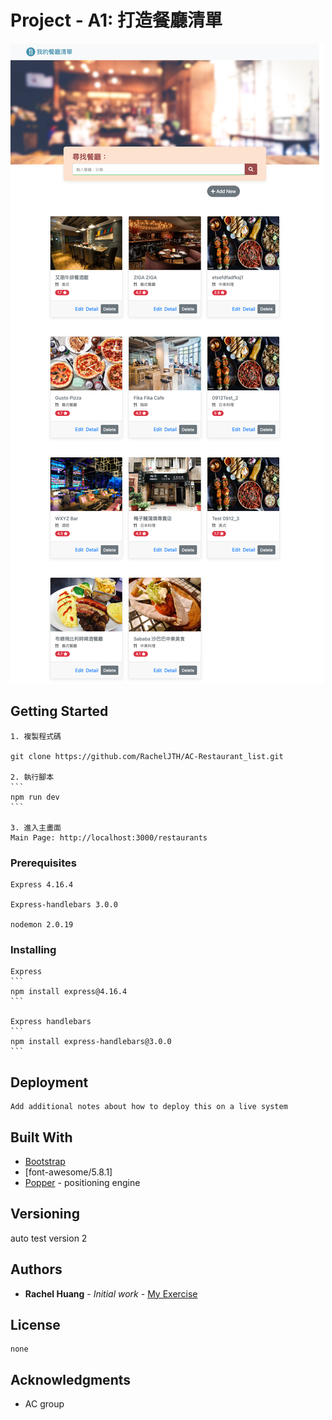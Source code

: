 # Project - A1: 打造餐廳清單

![alt 文字](https://github.com/RachelJTH/AC-Restaurant_list/blob/main/localhost_3000_restaurants.png)
## Getting Started
    
    1. 複製程式碼
    
    git clone https://github.com/RachelJTH/AC-Restaurant_list.git
    
    2. 執行腳本
    ```
    npm run dev
    ```

    3. 進入主畫面
    Main Page: http://localhost:3000/restaurants


### Prerequisites

    Express 4.16.4

    Express-handlebars 3.0.0

    nodemon 2.0.19

### Installing

    Express
    ```
    npm install express@4.16.4
    ```

    Express handlebars
    ```
    npm install express-handlebars@3.0.0
    ```

## Deployment

    Add additional notes about how to deploy this on a live system

## Built With

* [Bootstrap](https://stackpath.bootstrapcdn.com/bootstrap/4.3.1/css/bootstrap.min.css) 
* [font-awesome/5.8.1] 
* [Popper](https://popper.js.org/) - positioning engine

## Versioning

auto test version 2

## Authors

* **Rachel Huang** - *Initial work* - [My Exercise](https://github.com/RachelJTH/AC-practice/tree/main/S2_express/A1_restaurant_list)


## License
    none

## Acknowledgments

* AC group

